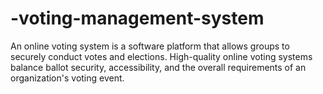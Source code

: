 # -voting-management-system
An online voting system is a software platform that allows groups to securely conduct votes and elections. High-quality online voting systems balance ballot security, accessibility, and the overall requirements of an organization's voting event.

 
